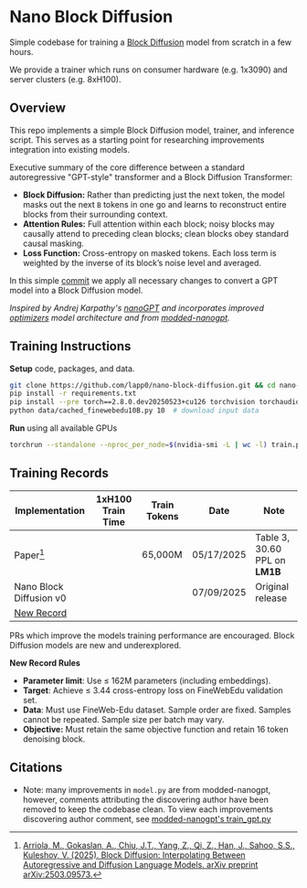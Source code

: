 # Nano Block Diffusion

Simple codebase for training a [Block Diffusion](https://arxiv.org/abs/2503.09573) model from scratch in a few hours.

We provide a trainer which runs on consumer hardware (e.g. 1x3090) and server clusters (e.g. 8xH100).


## Overview
This repo implements a simple Block Diffusion model, trainer, and inference script. This serves as a starting point for researching improvements integration into existing models.

Executive summary of the core difference between a standard autoregressive "GPT-style" transformer and a Block Diffusion Transformer:
- **Block Diffusion:** Rather than predicting just the next token, the model masks out the next `B` tokens in one go and learns to reconstruct entire blocks from their surrounding context.
- **Attention Rules:** Full attention within each block; noisy blocks may causally attend to preceding clean blocks; clean blocks obey standard causal masking.
- **Loss Function:** Cross-entropy on masked tokens. Each loss term is weighted by the inverse of its block’s noise level and averaged.

In this simple [commit](https://github.com/lapp0/nano-block-diffusion/commit/dcda272db1606ac41623cce5f8dec7b1b8215f51) we apply all necessary changes to convert a GPT model into a Block Diffusion model.

_Inspired by Andrej Karpathy's [nanoGPT](https://github.com/karpathy/nanoGPT) and incorporates improved [optimizers](https://github.com/KellerJordan/Muon) model architecture and from [modded-nanogpt](https://github.com/KellerJordan/modded-nanogpt)._


## Training Instructions
**Setup** code, packages, and data.
```bash
git clone https://github.com/lapp0/nano-block-diffusion.git && cd nano-block-diffusion
pip install -r requirements.txt
pip install --pre torch==2.8.0.dev20250523+cu126 torchvision torchaudio --index-url https://download.pytorch.org/whl/nightly/cu126 --upgrade
python data/cached_finewebedu10B.py 10  # download input data
```

**Run** using all available GPUs
```bash
torchrun --standalone --nproc_per_node=$(nvidia-smi -L | wc -l) train.py
```

## Training Records

| Implementation                                                   | 1xH100 Train Time | Train Tokens | Date       | Note                           |
|------------------------------------------------------------------|-------------------|--------------|------------|--------------------------------|
| Paper[^1]                                                        |                   | 65,000M      | 05/17/2025 | Table 3, 30.60 PPL on **LM1B** |
| Nano Block Diffusion v0                                          |                   |              | 07/09/2025 | Original release               |
| [New Record](https://github.com/lapp0/nano-block-diffusion/pulls) |                   |              |            |                                |

PRs which improve the models training performance are encouraged. Block Diffusion models are new and underexplored.

**New Record Rules**
* **Parameter limit**: Use ≤ 162M parameters (including embeddings).
* **Target**: Achieve ≤ 3.44 cross-entropy loss on FineWebEdu validation set.
* **Data**: Must use FineWeb-Edu dataset. Sample order are fixed. Samples cannot be repeated. Sample size per batch may vary.
* **Objective:** Must retain the same objective function and retain 16 token denoising block.

## Citations

[^1]: [Arriola, M., Gokaslan, A., Chiu, J.T., Yang, Z., Qi, Z., Han, J., Sahoo, S.S., Kuleshov, V. (2025). Block Diffusion: Interpolating Between Autoregressive and Diffusion Language Models. arXiv preprint arXiv:2503.09573.](https://arxiv.org/abs/2503.09573)

[^2]: [Keller Jordan et al. *modded-nanogpt: Speedrunning the NanoGPT baseline*.](https://github.com/KellerJordan/modded-nanogpt/)
- Note: many improvements in `model.py` are from modded-nanogpt, however, comments attributing the discovering author have been removed to keep the codebase clean. To view each improvements discovering author comment, see [modded-nanogpt's train_gpt.py](https://github.com/KellerJordan/modded-nanogpt/blob/master/train_gpt.py)

